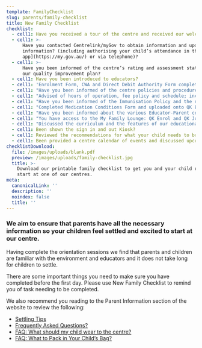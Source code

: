 ```yaml
---
template: FamilyChecklist
slug: parents/family-checklist
title: New Family Checklist
checklist:
  - cell1: Have you received a tour of the centre and received our welcome email?
  - cell1: >-
      Have you contacted Centrelink/myGov to obtain information and update your
      information? (including authorising your child’s attendance in the [mygov
      app](https://my.gov.au/) or via telephone)?
  - cell1: >-
      Have you been informed of the centre’s rating and assessment status and
      our quality improvement plan?
  - cell1: Have you been introduced to educators?
  - cell1: 'Enrolment Form, CWA and Direct Debit Authority Form completed?'
  - cell1: "Have you been informed of the centre policies and procedures including; Open-\rDoor Policy, Sun Safety Policy, Emergency Management Plan, Immunisation\r Policy, and Medical Conditions Policy and Procedures?"
  - cell1: "Advised of hours of operation, fee policy and schedule; including charges for\r public holidays, sick days and absent days?"
  - cell1: "Have you been informed of the Immunisation Policy and the need to maintain\r your child Immunisation Record in QK Enrol?"
  - cell1: "Completed Medication Conditions Form and uploaded onto QK Enrol? (if\r applicable)"
  - cell1: "Have you been informed about the various Educator-Parent communication\r methods used within the centre?"
  - cell1: "You have access to the My Family Lounge: QK Enrol and QK Journeys?\r (Downloaded the My Family Lounge App.)"
  - cell1: "Discussed the curriculum and the features of our educational programs?\r Completed the All About Me form and your Child’s Learning Plan?"
  - cell1: Been shown the sign in and out Kiosk?
  - cell1: Reviewed the recommendations for what your child needs to bring?
  - cell1: Been provided a centre calendar of events and discussed upcoming events?
checklistDownload:
  file: /images/uploads/blank.pdf
  preview: /images/uploads/family-checklist.jpg
  title: >-
    Download our printable family checklist to get you and your child ready to
    start at one of our centres.
meta:
  canonicalLink: ''
  description: ''
  noindex: false
  title: ''
---
```

### We aim to ensure that parents have all the necessary information so your children feel settled and excited to start at our centre.

Having complete the orientation sessions we find that parents and children are familiar with the environment and educators and it does not take long for children to settle.

There are some important things you need to make sure you have completed before the first day. Please use New Family Checklist to remind you of task needing to be completed. 

We also recommend you reading to the Parent Information section of the website to review the following:

* [Settling Tips](/parents/settling-tips/)
* [Frequently Asked Questions?](/parents/faqs/)
* [FAQ: What should my child wear to the centre?](/parents/faqs/)
* [FAQ: What to Pack in Your Child’s Bag?](/parents/faqs/)
